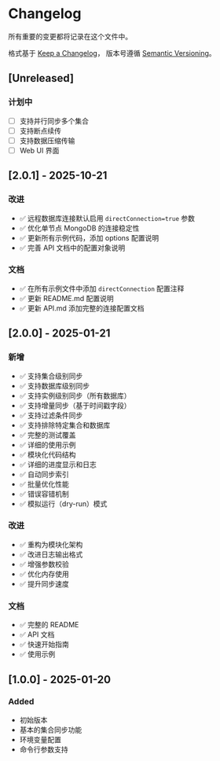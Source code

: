 # Changelog

所有重要的变更都将记录在这个文件中。

格式基于 [Keep a Changelog](https://keepachangelog.com/zh-CN/1.0.0/)，
版本号遵循 [Semantic Versioning](https://semver.org/lang/zh-CN/)。

## [Unreleased]

### 计划中
- [ ] 支持并行同步多个集合
- [ ] 支持断点续传
- [ ] 支持数据压缩传输
- [ ] Web UI 界面

## [2.0.1] - 2025-10-21

### 改进
- ✅ 远程数据库连接默认启用 `directConnection=true` 参数
- ✅ 优化单节点 MongoDB 的连接稳定性
- ✅ 更新所有示例代码，添加 options 配置说明
- ✅ 完善 API 文档中的配置对象说明

### 文档
- ✅ 在所有示例文件中添加 `directConnection` 配置注释
- ✅ 更新 README.md 配置说明
- ✅ 更新 API.md 添加完整的连接配置文档

## [2.0.0] - 2025-01-21

### 新增
- ✅ 支持集合级别同步
- ✅ 支持数据库级别同步
- ✅ 支持实例级别同步（所有数据库）
- ✅ 支持增量同步（基于时间戳字段）
- ✅ 支持过滤条件同步
- ✅ 支持排除特定集合和数据库
- ✅ 完整的测试覆盖
- ✅ 详细的使用示例
- ✅ 模块化代码结构
- ✅ 详细的进度显示和日志
- ✅ 自动同步索引
- ✅ 批量优化性能
- ✅ 错误容错机制
- ✅ 模拟运行（dry-run）模式

### 改进
- ✅ 重构为模块化架构
- ✅ 改进日志输出格式
- ✅ 增强参数校验
- ✅ 优化内存使用
- ✅ 提升同步速度

### 文档
- ✅ 完整的 README
- ✅ API 文档
- ✅ 快速开始指南
- ✅ 使用示例

## [1.0.0] - 2025-01-20

### Added
- 初始版本
- 基本的集合同步功能
- 环境变量配置
- 命令行参数支持
